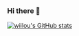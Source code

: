 ### Hi there 👋

[![wiilou's GitHub stats](https://github-readme-stats.vercel.app/api?username=wiillou&layout=compact&theme=vision-friendly-dark)](https://github.com/wiillou)
<!--
**wiillou/wiillou** is a ✨ _special_ ✨ repository because its `README.md` (this file) appears on your GitHub profile.

Here are some ideas to get you started:

- 🔭 I’m currently working on ...
- 🌱 I’m currently learning ...
- 👯 I’m looking to collaborate on ...
- 🤔 I’m looking for help with ...
- 💬 Ask me about ...
- 📫 How to reach me: ...
- 😄 Pronouns: ...
- ⚡ Fun fact: ...
-->
